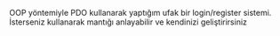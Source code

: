 OOP yöntemiyle PDO kullanarak yaptığım ufak bir login/register sistemi. İsterseniz kullanarak mantığı anlayabilir ve kendinizi geliştirirsiniz
